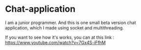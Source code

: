 # Chat-application
I am a junior programmer.
And this is one small beta version chat application,
which I made using socket and multithreading.

If you want to see how it's works, you can at this link : 
https://www.youtube.com/watch?v=7Gx4S-iFfhM 
